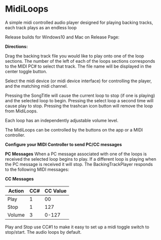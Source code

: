 # MidiLoops
A simple midi controlled audio player designed for playing backing tracks, each track plays as an endless loop

Release builds for Windows10 and Mac on Release Page: 

**Directions:**

Drag the backing track file you would like to play onto one of the loop sections.  The number of the left of 
each of the loops sections corresponds to the MIDI PC# to select that track.  The file name will be displayed 
in the center toggle button.

Select the midi device (or midi device interface) for controlling the player, and the matching midi channel.

Pressing the SongTitle will cause the current loop to stop (if one is playing) and the selected loop to begin.  Pressing 
the select loop a second time will cause play to stop. Pressing the trashcan icon button will remove the 
loop from MidiLoops.

Each loop has an independently adjustable volume level.  


The MidiLoops can be controlled by the buttons on the app or a MIDI controller.

**Configure your MIDI Controller to send PC/CC messages**

**PC Messages**
When a PC message associated with one of the loops is received the selected loop begins to play.  If a different loop is playing when the 
PC message is received it will stop. The BackingTrackPlayer responds to the following MIDI messages:

**CC Messages**

Action | CC# | CC Value
-------|-----|---------
Play | 1 | 00
Stop | 1 | 127
Volume|3| 0-127

Play and Stop use CC#1 to make it easy to set up a midi toggle switch to stop/start.
The audio loops by default.


